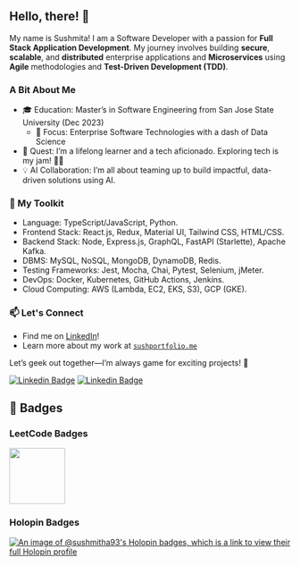 ## Hello, there! 👋


My name is Sushmita! I am a Software Developer with a passion for **Full Stack Application Development**. My journey involves building **secure**, **scalable**, and **distributed** enterprise applications and **Microservices** using **Agile** methodologies and **Test-Driven Development (TDD)**.

### A Bit About Me
- 🎓 Education: Master’s in Software Engineering from San Jose State University (Dec 2023)
  - 🎯 Focus: Enterprise Software Technologies with a dash of Data Science
- 🚀 Quest: I’m a lifelong learner and a tech aficionado. Exploring tech is my jam! 🐱‍🚀
- 💡 AI Collaboration: I’m all about teaming up to build impactful, data-driven solutions using AI.

### 🧰 My Toolkit 
- Language: TypeScript/JavaScript, Python.
- Frontend Stack: React.js, Redux, Material UI, Tailwind CSS, HTML/CSS.
- Backend Stack: Node, Express.js, GraphQL, FastAPI (Starlette), Apache Kafka.
- DBMS: MySQL, NoSQL, MongoDB, DynamoDB, Redis.
- Testing Frameworks: Jest, Mocha, Chai, Pytest, Selenium, jMeter.
- DevOps: Docker, Kubernetes, GitHub Actions, Jenkins.
- Cloud Computing: AWS (Lambda, EC2, EKS, S3), GCP (GKE).                   

### 📫 Let's Connect
- Find me on [LinkedIn](https://www.linkedin.com/in/sushmita-dev/)!
- Learn more about my work at [`sushportfolio.me`](https://sushportfolio.me/)

Let’s geek out together—I’m always game for exciting projects! 🚀

[![Linkedin Badge](https://img.shields.io/badge/-sushmitha--dt-blue?style=flat-square&logo=Linkedin&logoColor=white&link=https://www.linkedin.com/in/sushmitha-dt/)](https://www.linkedin.com/in/sushmitha-dt/)
[![Linkedin Badge](https://img.shields.io/badge/-dtsushmitha@gmail.com-c14438?style=flat-square&logo=Gmail&logoColor=white&link=mailto:dtsushmitha@gmail.com)](mailto:dtsushmitha@gmail.com)


## 🏅 Badges
### LeetCode Badges

<img src="https://assets.leetcode.com/static_assets/others/%E9%9D%99%E6%80%81%E5%9B%BE.png" width="100">

### Holopin Badges
[![An image of @sushmitha93's Holopin badges, which is a link to view their full Holopin profile](https://holopin.me/sushmitha93)](https://holopin.io/@sushmitha93)




<!--
**Sushmitha-93/Sushmitha-93** is a ✨ _special_ ✨ repository because its `README.md` (this file) appears on your GitHub profile.


Here are some ideas to get you started:

- 🔭 I’m currently working on ...
- 🌱 I’m currently learning ...
- 👯 I’m looking to collaborate on ...
- 🤔 I’m looking for help with ...
- 💬 Ask me about ...
- 📫 How to reach me: ...
- 😄 Pronouns: ...
- ⚡ Fun fact: ...
-->
